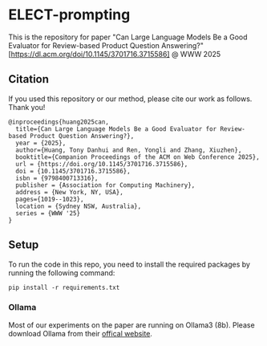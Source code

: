 # ELECT-prompting

This is the repository for paper "Can Large Language Models Be a Good Evaluator for Review-based Product Question Answering?" [https://dl.acm.org/doi/10.1145/3701716.3715586] @ WWW 2025

## Citation

If you used this repository or our method, please cite our work as follows. Thank you!

```
@inproceedings{huang2025can,
  title={Can Large Language Models Be a Good Evaluator for Review-based Product Question Answering?},
  year = {2025},
  author={Huang, Tony Danhui and Ren, Yongli and Zhang, Xiuzhen},
  booktitle={Companion Proceedings of the ACM on Web Conference 2025},
  url = {https://doi.org/10.1145/3701716.3715586},
  doi = {10.1145/3701716.3715586},
  isbn = {9798400713316},
  publisher = {Association for Computing Machinery},
  address = {New York, NY, USA},
  pages={1019--1023},
  location = {Sydney NSW, Australia},
  series = {WWW '25}
}
```

## Setup

To run the code in this repo, you need to install the required packages by running the following command:
```
pip install -r requirements.txt
```

### Ollama

Most of our experiments on the paper are running on Ollama3 (8b). Please download Ollama from their [offical website](https://ollama.com/download). 
